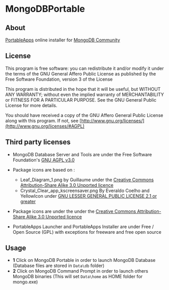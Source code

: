 # MongoDBPortable

## About
[PortableApps](https://portableapps.com/) online installer for [MongoDB Community](https://www.mongodb.com/community)

## License
This program is free software: you can redistribute it and/or modify
it under the terms of the GNU General Affero Public License as published
by the Free Software Foundation, version 3 of the License


This program is distributed in the hope that it will be useful,
but WITHOUT ANY WARRANTY; without even the implied warranty of
MERCHANTABILITY or FITNESS FOR A PARTICULAR PURPOSE.  See the
GNU General Public License for more details.

You should have received a copy of the GNU Affero General Public License
along with this program.  If not, see [http://www.gnu.org/licenses/](http://www.gnu.org/licenses/#AGPL)


## Third party licenses
* MongoDB Database Server and Tools are under the Free Software Foundation's [GNU AGPL v3.0](http://www.gnu.org/licenses/#AGPL)
* Package icons are based on :
    * Leaf_Diagram_1.png by Guillaume under the [Creative Commons Attribution-Share Alike 3.0 Unported licence](https://creativecommons.org/licenses/by-sa/3.0/)
    * Crystal_Clear_app_kscreensaver.png By Everaldo Coelho and YellowIcon under [GNU LESSER GENERAL PUBLIC LICENSE 2.1 or greater](https://www.gnu.org/licenses/old-licenses/lgpl-2.1.html)

* Package icons are under the under the [Creative Commons Attribution-Share Alike 3.0 Unported licence](https://creativecommons.org/licenses/by-sa/3.0/)
* PortableApps Launcher and PortableApps Installer are under Free / Open Source (GPL) with exceptions for freeware and free open source


## Usage
* **1** Click on MongoDB Portable in order to launch MongoDB Database
  (Database files are stored in `Data\db` folder)
* **2** Click on MongoDB Command Prompt in order to launch others MongoDB binaries
  (This will set `Data\home` as HOME folder for mongo.exe)
